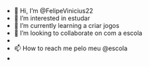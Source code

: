 - 👋 Hi, I’m @FelipeVinicius22
- 👀 I’m interested in  estudar
- 🌱 I’m currently learning a criar jogos
- 💞️ I’m looking to collaborate on  com a escola
- 
- 📫 How to reach me  pelo  meu @escola
- 

<!---
FelipeVinicius22/FelipeVinicius22 is a ✨ special ✨ repository because its `README.md` (this file) appears on your GitHub profile.
You can click the Preview link to take a look at your changes.
--->
